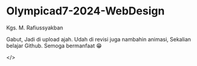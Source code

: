 # Olympicad7-2024-WebDesign
Kgs. M. Rafiussyakban

Gabut, Jadi di upload ajah. 
Udah di revisi juga nambahin animasi, Sekalian belajar Github.
Semoga bermanfaat 😁

</>
